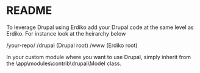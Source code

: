 README
======
To leverage Drupal using Erdiko add your Drupal code at the same level as Erdiko.  For instance look at the heirarchy below


/your-repo/
	/drupal (Drupal root)
	/www (Erdiko root)

In your custom module where you want to use Drupal, simply inherit from the \app\modules\contrib\drupal\Model class.

